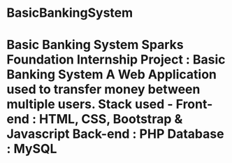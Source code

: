 # BasicBankingSystem
# Basic Banking System Sparks Foundation Internship Project : Basic Banking System   A Web Application used to transfer money between multiple users.    Stack used -  Front-end : HTML, CSS, Bootstrap &amp; Javascript  Back-end : PHP  Database : MySQL  
